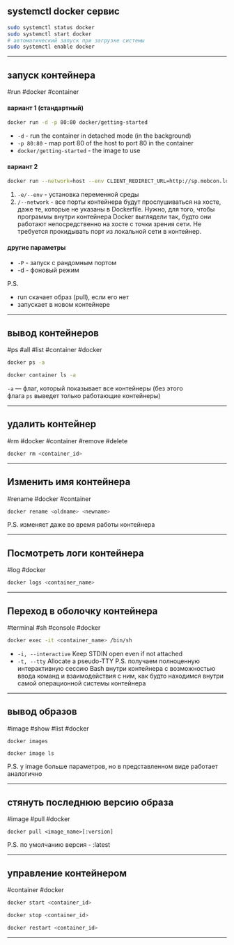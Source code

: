 ## systemctl docker сервис
```bash
sudo systemctl status docker
sudo systemctl start docker
# автоматический запуск при загрузке системы
sudo systemctl enable docker
```

---
## запуск контейнера
#run #docker #container
#### вариант 1 (стандартный)
```bash
docker run -d -p 80:80 docker/getting-started
```
- `-d` - run the container in detached mode (in the background)
- `-p 80:80` - map port 80 of the host to port 80 in the container
- `docker/getting-started` - the image to use

#### вариант 2
```bash
docker run --network=host --env CLIENT_REDIRECT_URL=http://sp.mobcon.localhost/callback
```
1) `-e/--env` - установка переменной среды
2) `/--network` - все порты контейнера будут прослушиваться на хосте, даже те, которые не указаны в Dockerfile. Нужно, для того, чтобы программы внутри контейнера Docker выглядели так, будто они работают непосредственно на хосте с точки зрения сети. Не требуется прокидывать порт из локальной сети в контейнер.

#### другие параметры
- `-P` - запуск с рандомным портом
- -d - фоновый режим

P.S. 
- run скачает образ (pull), если его нет
- запускает в новом контейнере
---
## вывод контейнеров
#ps #all #list #container #docker 
```bash
docker ps -a
```

```bash
docker container ls -a
```
`-a` — флаг, который показывает все контейнеры (без этого флага `ps` выведет только работающие контейнеры)

---
## удалить контейнер
#rm #docker #container #remove #delete
```bash
docker rm <container_id>
```

---
## Изменить имя контейнера
#rename #docker #container
```bash
docker rename <oldname> <newname>
```
P.S. изменяет даже во время работы контейнера

---
## Посмотреть логи контейнера
#log #docker 
```bash
docker logs <container_name>
```

---
## Переход в оболочку контейнера
#terminal #sh #console #docker 
```bash
docker exec -it <container_name> /bin/sh
```
- `-i, --interactive` Keep STDIN open even if not attached
- `-t, --tty`  Allocate a pseudo-TTY
P.S. получаем полноценную интерактивную сессию Bash внутри контейнера с возможностью ввода команд и взаимодействия с ним, как будто находимся внутри самой операционной системы контейнера

---
## вывод образов
#image #show #list #docker 
```bash
docker images
```

```
docker image ls
```
P.S. у image больше параметров, но в представленном виде работает аналогично

---
## стянуть последнюю версию образа
#image #pull #docker 
```
docker pull <image_name>[:version]
```
P.S. по умолчанию версия - :latest

---

## управление контейнером
#container #docker 
```bash
docker start <container_id>
```

```bash
docker stop <container_id>
```

```bash
docker restart <container_id>
```

---


